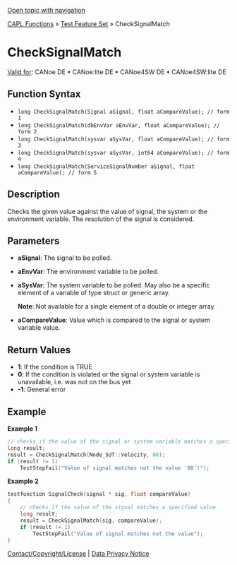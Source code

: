 [Open topic with navigation](../../../../../CANoeDEFamily.htm#Topics/CAPLFunctions/Test/Functions/CAPLfunctionCheckSignalMatch.md)

[CAPL Functions](../../CAPLfunctions.md) » [Test Feature Set](../CAPLfunctionsTFSOverview.md) » CheckSignalMatch

# CheckSignalMatch

[Valid for](../../../Shared/FeatureAvailability.md): CANoe DE • CANoe:lite DE • CANoe4SW DE • CANoe4SW:lite DE

## Function Syntax

- `long CheckSignalMatch(Signal aSignal, float aCompareValue); // form 1`
- `long CheckSignalMatch(dbEnvVar aEnvVar, float aCompareValue); // form 2`
- `long CheckSignalMatch(sysvar aSysVar, float aCompareValue); // form 3`
- `long CheckSignalMatch(sysvar aSysVar, int64 aCompareValue); // form 4`
- `long CheckSignalMatch(ServiceSignalNumber aSignal, float aCompareValue); // form 5`

## Description

Checks the given value against the value of signal, the system or the environment variable. The resolution of the signal is considered.

## Parameters

- **aSignal**: The signal to be polled.
- **aEnvVar**: The environment variable to be polled.
- **aSysVar**: The system variable to be polled. May also be a specific element of a variable of type struct or generic array.

  **Note**: Not available for a single element of a double or integer array.

- **aCompareValue**: Value which is compared to the signal or system variable value.

## Return Values

- **1**: If the condition is TRUE
- **0**: If the condition is violated or the signal or system variable is unavailable, i.e. was not on the bus yet
- **-1**: General error

## Example

**Example 1**

```c
// checks if the value of the signal or system variable matches a specified value
long result;
result = CheckSignalMatch(Node_SUT::Velocity, 80);
if (result != 1)
    TestStepFail("Value of signal matches not the value ‘80’!");
```

**Example 2**

```c
testfunction SignalCheck(signal * sig, float compareValue)
{
    // checks if the value of the signal matches a specified value
    long result;
    result = CheckSignalMatch(sig, compareValue);
    if (result != 1)
        TestStepFail("Value of signal matches not the value");
}
```

[Contact/Copyright/License](../../../Shared/ContactCopyrightLicense.md) | [Data Privacy Notice](https://www.vector.com/int/en/company/get-info/privacy-policy/)
